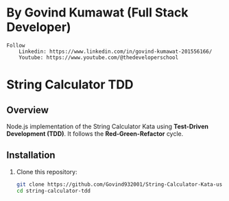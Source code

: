 # By Govind Kumawat (Full Stack Developer) 
    Follow 
        Linkedin: https://www.linkedin.com/in/govind-kumawat-201556166/
        Youtube: https://www.youtube.com/@thedeveloperschool

# String Calculator TDD

## Overview
Node.js implementation of the String Calculator Kata using **Test-Driven Development (TDD)**. It follows the **Red-Green-Refactor** cycle.

## Installation
1. Clone this repository:
   ```bash
   git clone https://github.com/Govind932001/String-Calculator-Kata-using-Test-Driven-Development.git
   cd string-calculator-tdd